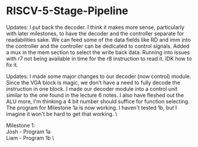 # RISCV-5-Stage-Pipeline

Updates: I put back the decoder. I think it makes more sense, particularly with later milestones, to have the decoder and the controller separate for readabilities sake. We can feed some of the data fields like RD and imm into the controller and the controller can be dedicated to control signals. Added a mux in the mem section to select the write back data. Running into issues with r7 not being available in time for the r8 instruction to read it. IDK how to fix it.




Updates: I made some major changes to our decoder (now control) module. Since the VGA block is magic, we don't have a need to fully decode the instruction in one block. I made our decoder module into a control unit similar to the one found in the lecture 6 notes. I also have fleshed out the ALU more, I'm thinking a 4 bit number should suffice for function selecting. The program for Milestone 1a is now working. I haven't tested 1b, but I imagine it won't be hard to get that working. \

Milestone 1: \
Josh - Program 1a \
Liam - Program 1b \
